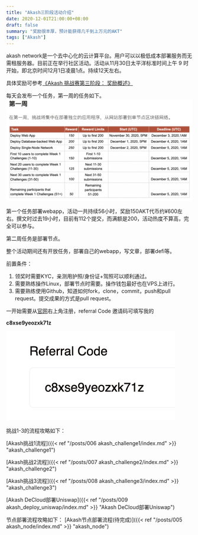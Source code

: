 ```yaml
---
title: "Akash三阶段活动介绍"
date: 2020-12-01T21:00:00+08:00
draft: false
summary: "奖励很丰厚，预计能获得几千到上万元的AKT"
tags: ["Akash"]
---
```


akash network是一个去中心化的云计算平台。用户可以以极低成本部署服务而无需租服务器。目前正在举行社区活动。活动从11月30日太平洋标准时间上午 9 时开始，即北京时间12月1日凌晨1点。持续12天左右。

具体奖励可参考[《Akash 挑战赛第三阶段： 奖励概述》](https://akash.network/blog/akashian-%e6%8c%91%e6%88%98%e8%b5%9b%e7%ac%ac%e4%b8%89%e9%98%b6%e6%ae%b5%ef%bc%9a-%e5%a5%96%e5%8a%b1%e6%a6%82%e8%bf%b0/?lang=zh-hans)

每天会发布一个任务，第一周的任务如下。
![](./week1.png)

第一个任务部署webapp，活动一共持续56小时，奖励150AKT代币约¥600左右。撰文时过去19小时，目前有112个提交，而满额是200，活动热度不算高，完全可以参与。

第二周任务是部署节点。

整个活动期间还有开放任务，部署自己的webapp，写文章，部署defi等。

前置条件：
1. 领奖时需要KYC，亲测用护照/身份证+驾照可以顺利通过。
2. 需要熟练操作Linux，部署节点时需要。操作钱包最好也在VPS上进行。
3. 需要熟练使用Github，知道如何fork，clone，commit，push和pull request。提交成果的方式是pull request。

一开始需要从[官网](https://app.akash.network/signup?ref=c8xse9yeozxk71z)右上角注册，referral Code 邀请码可填写我的

**c8xse9yeozxk71z**

![](referral%20Code.png)


挑战1-3的流程攻略如下：

[Akash挑战1流程]({{< ref "/posts/006 akash_challenge1/index.md" >}} "akash_challenge1") 

[Akash挑战2流程]({{< ref "/posts/007 akash_challenge2/index.md" >}} "akash_challenge2") 

[Akash挑战3流程]({{< ref "/posts/008 akash_challenge3/index.md" >}} "akash_challenge3") 

[Akash DeCloud部署Uniswap]({{< ref "/posts/009 akash_deploy_uniswap/index.md" >}} "Akash DeCloud部署Uniswap") 


节点部署流程攻略如下：
[Akash节点部署流程(待完成)]({{< ref "/posts/005 akash_node/index.md" >}} "akash_node") 


